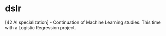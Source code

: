 # dslr
[42 AI specialization] - Continuation of Machine Learning studies. This time with a Logistic Regression project.
